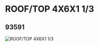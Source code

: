 # ROOF/TOP 4X6X1 1/3
## 93591
![ROOF/TOP 4X6X1 1/3](https://lc-www-live-s.legocdn.com/media/bricks/5/2/4613143.jpg)